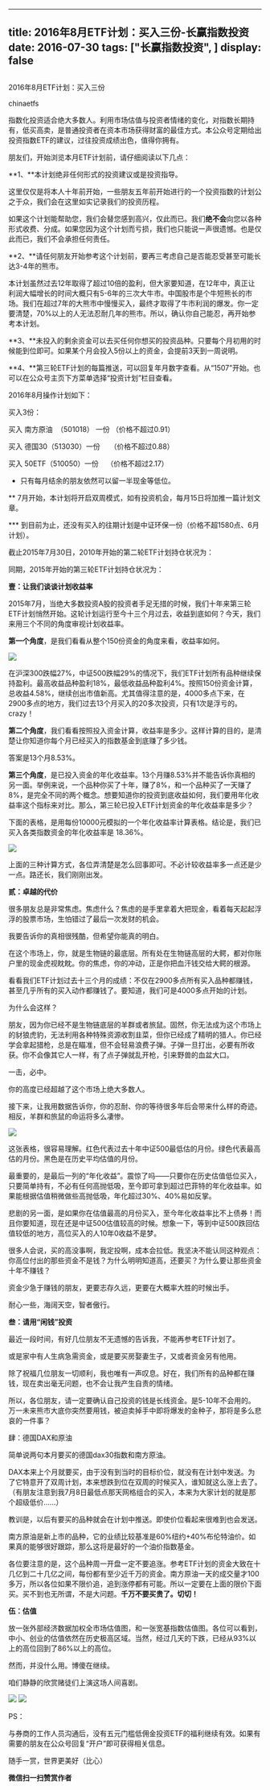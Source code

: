 
---
title:  2016年8月ETF计划：买入三份-长赢指数投资
date: 2016-07-30
tags: ["长赢指数投资", ]
display: false
---


## 



2016年8月ETF计划：买入三份




chinaetfs




指数化投资适合绝大多数人。利用市场估值与投资者情绪的变化，对指数长期持有，低买高卖，是普通投资者在资本市场获得财富的最佳方式。本公众号定期给出投资指数ETF的建议，过往投资成绩出色，值得你拥有。






朋友们，开始浏览本月ETF计划前，请仔细阅读以下几点：



**1、**本计划绝非任何形式的投资建议或是投资指导。



这里仅仅是将本人十年前开始，一些朋友五年前开始进行的一个投资指数的计划公之于众，我们会在这里如实记录我们的投资历程。



如果这个计划能帮助您，我们会替您感到高兴，仅此而已。我们**绝不会**向您以各种形式收费、分成。如果您因为这个计划而亏损，我们也只能说一声很遗憾。也是仅此而已，我们不会承担任何责任。



**2、**请任何朋友开始参考这个计划前，要再三考虑自己是否能忍受甚至可能长达3-4年的熊市。



本计划虽然过去12年取得了超过10倍的盈利，但大家要知道，在12年中，真正让利润大幅增长的时间大概只有5-6年的三次大牛市。中国股市是个牛短熊长的市场。我们在超过7年的大熊市中慢慢买入，最终才取得了牛市利润的爆发。你一定要清楚，70%以上的人无法忍耐几年的熊市。所以，确认你自己能忍，再开始参考本计划。



**3、**未投入的剩余资金可以去买任何你想买的投资品种。只要每个月初用的时候能到位即可。如果某个月会投入5份以上的资金，会提前3天到一周说明。



**4、**第三轮ETF计划的每篇推送，可以回复年月数字查看。从“1507”开始。也可以在公众号主页下方菜单选择“投资计划”栏目查看。





2016年8月操作计划如下：





买入3份：



买入 南方原油 &nbsp;（501018） 一份 （价格不超过0.91）



买入 德国30（513030）一份 &nbsp; &nbsp; （价格不超过0.88）



买入 50ETF（510050）一份 &nbsp; &nbsp;（价格不超过2.17）





* 只有每月结余的朋友依然可以留一半现金等低位。



** 7月开始，本计划将开启双周模式，如有投资机会，每月15日将加推一篇计划文章。



*** 到目前为止，还没有买入的往期计划是中证环保一份（价格不超1580点、6月计划）。





截止2015年7月30日，2010年开始的第二轮ETF计划持仓状况为：





同期，2015年开始的第三轮ETF计划持仓状况为：











**壹：让我们谈谈计划收益率**



2015年7月，当绝大多数投资A股的投资者手足无措的时候，我们十年来第三轮ETF计划悄然开始。这轮计划运行至今十三个月过去，收益到底如何？今天，我们来用三个不同的角度审视计划收益率。



**第一个角度**，是我们看看从整个150份资金的角度来看，收益率如何。



<img data-s="300,640" data-type="png" src="http://mmbiz.qpic.cn/mmbiz_png/SEPick5M9xjNTqN8AH8F8BrVts1w7fpjgcP9WgfDE8rJ44o5Qb5SLwClibutAsSmiadWv9tzqbtuP66K24OP64fpg/0?wx_fmt=png" data-ratio="1.0433333333333332" data-w="300"/>

在沪深300跌幅27%，中证500跌幅29%的情况下，我们ETF计划所有品种继续保持盈利。最高收益品种盈利18%，最低收益品种盈利4%。按照150份资金计算，总收益4.58%，继续创出市值新高。尤其值得注意的是，4000多点下来，在2900多点的地方，我们过去13个月买入的20多次投资，只有1次是浮亏的。crazy！



**第二个角度**，我们看看按照投入资金计算，收益率是多少。这样计算的目的，是清楚让你知道你每个月已经买入的指数基金到底赚了多少钱。



答案是13个月8.53%。



**第三个角度**，是已投入资金的年化收益率。13个月赚8.53%并不能告诉你真相的另一面。举例来说，一个品种你买了十年，赚了8%，和一个品种买了一天赚了8%，是完全不同的两个概念。想要知道你的投资到底收益如何，我们要用年化收益率这个指标来对比。那么，第三轮已投入ETF计划资金的年化收益率是多少？



下面的表格，是用每份10000元模拟的一个年化收益率计算表格。结论是，我们已买入各类指数资金的年化收益率是 18.36%。



<img data-s="300,640" data-type="png" src="http://mmbiz.qpic.cn/mmbiz_png/SEPick5M9xjNTqN8AH8F8BrVts1w7fpjgxWKqPkszj3wichiauTXencG1teGB7JcTMNXS2a3fJiaRkicqgy4Je1Xmkg/0?wx_fmt=png" data-ratio="2.7341772151898733" data-w="237"/>



上面的三种计算方式，各位弄清楚是怎么回事即可。不必计较收益率多一点还是少一点。路还长，我们刚刚出发。





**贰：卓越的代价**



很多朋友总是非常焦虑。焦虑什么？焦虑的是手里拿着大把现金，看着每天起起浮浮的股票市场，生怕错过了最后一次发财的机会。



我要告诉你的真相很残酷，但希望你能真的明白。



在这个市场上，你，就是生物链的最底层。所有处在生物链高层的大鳄，都对你账户里的现金虎视眈眈。你的焦虑，你的冲动，正是你把血汗钱交给大鳄的根源。



看看我们ETF计划过去十三个月的成绩：不仅在2900多点所有买入品种都赚钱，甚至几乎所有的买入动作都赚钱了。要知道，我们可是4000多点开始的计划。



为什么会这样？



朋友，因为你已经不是生物链底层的羊群或者旅鼠。固然，你无法成为这个市场上的豺狼虎豹，无法利用各种特殊资源收割韭菜，但你已经成了精明的猎人。你已经学会拿起猎枪，总是在瞄准，但不会轻易浪费子弹。子弹一旦打出，必要有所收获。你不会像其它人一样，有了点子弹就乱开枪，引来野兽的血盆大口。



一击，必中。



你的高度已经超越了这个市场上绝大多数人。



接下来，让我用数据告诉你，你的忍耐、你的等待很多年后会带来什么样的奇迹。相反，羊群和旅鼠的命运将多么凄惨。



<img data-s="300,640" data-type="png" src="http://mmbiz.qpic.cn/mmbiz_png/SEPick5M9xjNTqN8AH8F8BrVts1w7fpjg1eX3icW4ggBkCYhicWyicq4hiav66WoMnYn4zAhOkQRdXgs96QzBqHHnnQ/0?wx_fmt=png" data-ratio="0.5238095238095238" data-w="399"/>

这张表格，很容易理解。红色代表过去十年中证500最低估的月份。绿色代表最高估的月份。黑色是在历史平均估值的月份。



最重要的，是最后一列的“年化收益”。震惊了吗——只要你在历史估值低位买入，只要简单持有，不必有任何高抛低吸，至今即可拿到超过巴菲特的年化收益率。如果能根据估值稍微做些高抛低吸，年化超过30%、40%易如反掌。



悲剧的另一面，是如果你在估值最高的月份买入，至今年化收益率比不上债券！而且你要知道，现在还是中证500估值较高的时候。想象一下，等到中证500跌回估值较低的地方，高位买入的人10年0收益不是梦。



很多人会说，买的高没事啊，我定投啊，成本会拉低。我坚决不能认同这种观点：你高位付出的那些资金不是钱？为什么明明知道高，还要买？为什么要让那些资金十年不赚钱？



资金少急于赚钱的朋友，更要志存久远，更要在大概率大胜的时候出手。



耐心一些，海阔天空，智者傲行。







**叁：请用“闲钱”投资**



最近一段时间，有好几位朋友不无遗憾的告诉我，不能再参考ETF计划了。



或是家中有人生病急需资金，或是要买房娶妻生子，又或者资金另有他用。



除了祝福几位朋友一切顺利，我也唯有一声叹息。好在，我们所有的品种都在赚钱，现在卖出毫无问题，也不会让我产生自责的情绪。



所以，各位朋友，请一定要确认自己投资的钱是长线资金。是5-10年不会用的。万一未来熊市大底你突然要用钱，被迫卖掉手中即将爆发的金种子，那将是多么悲哀的一件事？







肆：德国DAX和原油



简单说两句本月要买的德国dax30指数和南方原油。



DAX本来上个月就要买，由于没有到当时的目标价位，就没有在计划中发送。为了它特意开了双周计划，本来想跌到位在双周的时候买入，谁知就这么涨上去了。（有朋友注意到我7月8日最低点那天网格组合的买入，本来为大家计划的就是那个超级低价……）



教训是，以后有要买的品种就会在计划中推送。即使价位看起来很难到也会发送。



南方原油是新上市的品种，它的业绩比较基准是60%纽约+40%布伦特油价。如果真的能够很好跟踪，那么这将是最好的一个油价指数基金。



各位要注意的是，这个品种周一开盘一定不要追涨。参考ETF计划的资金大致在十几亿到二十几亿之间，每份都有至少近千万的资金。南方原油一天的成交量才100多万，所以各位如果不限价追，追到涨停都有可能。所以一定要在上面的限价下面买。买不到也无所谓，不是大问题。**千万不要买贵了。切切！**



**伍：估值**



放一张外部经济数据加权全市场估值图，和一张宽基指数估值图。各位可以看到，中小、创业的估值依然在历史极高区域。当然，经过几天的下跌，已经从93%以上的高位回到了86%以上的高位。



然而，并没什么用。博傻在继续。



咱们静静的欣赏赌徒们上演这场人间喜剧。



<img data-s="300,640" data-type="png" src="http://mmbiz.qpic.cn/mmbiz_png/SEPick5M9xjNTqN8AH8F8BrVts1w7fpjgzq9Wazfxn4nA6RCySyWgKDKSPjSKeAbKclhrBHWYHgXlndtiaSMCNuw/0?wx_fmt=png" style="" data-ratio="0.6564748201438849" data-w=""/>



<img data-s="300,640" data-type="png" src="http://mmbiz.qpic.cn/mmbiz_png/SEPick5M9xjNTqN8AH8F8BrVts1w7fpjgoyPicKu4KsHaiaS1U725qibFUIs0xQo1ne2qHkDlIDTpQVS5s2DQWpvdg/0?wx_fmt=png" style="" data-ratio="0.6025179856115108" data-w=""/>







PS：



与券商的工作人员沟通后，没有五元门槛低佣金投资ETF的福利继续有效。如果有需要的朋友在公众号回复“开户”即可获得相关信息。

随手一赏，世界更美好（比心）


**微信扫一扫赞赏作者**













